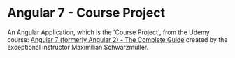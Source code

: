 # Angular 7 - Course Project

An Angular Application, which is the 'Course Project', from the Udemy course: [Angular 7 (formerly Angular 2) - The Complete Guide](https://www.udemy.com/the-complete-guide-to-angular-2/) created by the exceptional instructor Maximilian Schwarzmüller.
